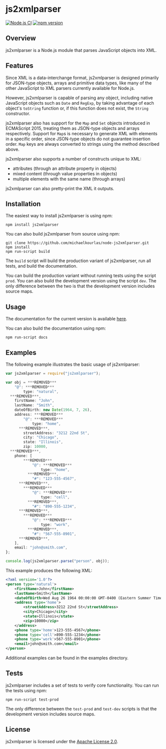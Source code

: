 # js2xmlparser

[![Node.js CI](https://github.com/michaelkourlas/node-js2xmlparser/actions/workflows/node.js.yml/badge.svg)](https://github.com/michaelkourlas/node-js2xmlparser/actions/workflows/node.js.yml)
[![npm version](https://badge.fury.io/js/js2xmlparser.svg)](https://badge.fury.io/js/js2xmlparser)

## Overview

js2xmlparser is a Node.js module that parses JavaScript objects into XML.

## Features

Since XML is a data-interchange format, js2xmlparser is designed primarily for
JSON-type objects, arrays and primitive data types, like many of the other
JavaScript to XML parsers currently available for Node.js.

However, js2xmlparser is capable of parsing any object, including native
JavaScript objects such as `Date` and `RegExp`, by taking advantage of each
object's `toString` function or, if this function does not exist, the `String`
constructor.

js2xmlparser also has support for the `Map` and `Set` objects introduced in
ECMAScript 2015, treating them as JSON-type objects and arrays respectively.
Support for `Map`s is necessary to generate XML with elements in a specific
order, since JSON-type objects do not guarantee insertion order. `Map` keys are
always converted to strings using the method described above.

js2xmlparser also supports a number of constructs unique to XML:

-   attributes (through an attribute property in objects)
-   mixed content (through value properties in objects)
-   multiple elements with the same name (through arrays)

js2xmlparser can also pretty-print the XML it outputs.

## Installation

The easiest way to install js2xmlparser is using npm:

```
npm install js2xmlparser
```

You can also build js2xmlparser from source using npm:

```
git clone https://github.com/michaelkourlas/node-js2xmlparser.git
npm install
npm run-script build
```

The `build` script will build the production variant of js2xmlparser, run all
tests, and build the documentation.

You can build the production variant without running tests using the script
`prod`. You can also build the development version using the script `dev`.
The only difference between the two is that the development version includes
source maps.

## Usage

The documentation for the current version is available [here](http://www.kourlas.com/node-js2xmlparser/docs/4.0.2/).

You can also build the documentation using npm:

```
npm run-script docs
```

## Examples

The following example illustrates the basic usage of js2xmlparser:

```javascript
var js2xmlparser = require("js2xmlparser");

var obj = ***REMOVED***
    "@": ***REMOVED***
        type: "natural",
  ***REMOVED***,
    firstName: "John",
    lastName: "Smith",
    dateOfBirth: new Date(1964, 7, 26),
    address: ***REMOVED***
        "@": ***REMOVED***
            type: "home",
      ***REMOVED***,
        streetAddress: "3212 22nd St",
        city: "Chicago",
        state: "Illinois",
        zip: 10000,
  ***REMOVED***,
    phone: [
        ***REMOVED***
            "@": ***REMOVED***
                type: "home",
          ***REMOVED***,
            "#": "123-555-4567",
      ***REMOVED***,
        ***REMOVED***
            "@": ***REMOVED***
                type: "cell",
          ***REMOVED***,
            "#": "890-555-1234",
      ***REMOVED***,
        ***REMOVED***
            "@": ***REMOVED***
                type: "work",
          ***REMOVED***,
            "#": "567-555-8901",
      ***REMOVED***,
    ],
    email: "john@smith.com",
};

console.log(js2xmlparser.parse("person", obj));
```

This example produces the following XML:

```xml
<?xml version='1.0'?>
<person type='natural'>
    <firstName>John</firstName>
    <lastName>Smith</lastName>
    <dateOfBirth>Wed Aug 26 1964 00:00:00 GMT-0400 (Eastern Summer Time)</dateOfBirth>
    <address type='home'>
        <streetAddress>3212 22nd St</streetAddress>
        <city>Chicago</city>
        <state>Illinois</state>
        <zip>10000</zip>
    </address>
    <phone type='home'>123-555-4567</phone>
    <phone type='cell'>890-555-1234</phone>
    <phone type='work'>567-555-8901</phone>
    <email>john@smith.com</email>
</person>
```

Additional examples can be found in the examples directory.

## Tests

js2xmlparser includes a set of tests to verify core functionality. You can run
the tests using npm:

```
npm run-script test-prod
```

The only difference between the `test-prod` and `test-dev` scripts is that the
development version includes source maps.

## License

js2xmlparser is licensed under the [Apache License 2.0](http://www.apache.org/licenses/LICENSE-2.0).

